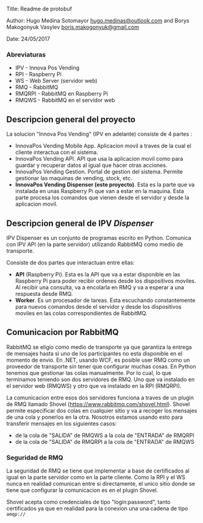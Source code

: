 Title:  Readme de protobuf

Author: Hugo Medina Sotomayor hugo.medinas@outlook.com and
        Borys Makogonyuk Vasylev boris.makogonyuk@gmail.com

Date:   24/05/2017

### Abreviaturas

- IPV - Innova Pos Vending
- RPI - Raspberry Pi
- WS - Web Server (servidor web)
- RMQ - RabbitMQ
- RMQRPI - RabbitMQ en Raspberry Pi
- RMQWS - RabbitMQ en el servidor web


## Descripcion general del proyecto
La solucion "Innova Pos Vending" (IPV en adelante) consiste de 4 partes :

- InnovaPos Vending Mobile App. Aplicacion movil a traves de la cual
  el cliente interactua con el sistema.
- InnovaPos Vending API. API que usa la aplicacion movil como para
  guardar y recuperar datos al igual que hacer otras acciones.
- InnovaPos Vending Gestion. Portal de gestion del sistema. Permite
  gestionar las maquinas de vending, stock, etc.
- **InnovaPos Vending Dispenser (este proyecto)**. Esta es la parte
  que va instalada en unas Raspberry Pi que van a estar en la maquina.
  Esta parte procesa los comandos que vienen desde el servidor y desde
  la aplicacion movil.

## Descripcion general de IPV *Dispenser*
IPV Dispenser es un conjunto de programas escrito en Python. Comunica
con IPV API (en la parte servidor) utilizando RabbitMQ como medio
de transporte.

Consiste de dos partes que interactuan entre ellas:

- **API** (Raspberry Pi). Esta es la API que va a estar disponible
  en las Raspberry Pi para poder recibir ordenes desde los dispositivos
  moviles. Al recibir una consulta, va a encolarla en RMQ y va
  a esperar a una respuesta desde RMQ.
- **Worker**. Es un procesador de tareas. Esta escuchando constantemente
  para nuevos comandos desde el servidor y desde los dispositivos moviles
  en las colas correspondientes de RabbitMQ.

## Comunicacion por RabbitMQ

RabbitMQ se eligio como medio de transporte ya que garantiza la entrega
de mensajes hasta si uno de los participantes no esta disponible en el
momento de envio. En .NET, usando WCF, es posible user RMQ como un
proveedor de transporte sin tener que configurar muchas cosas. En Python
tenemos que gestionar las colas manualmente. Por lo cual, lo que
terminamos teniendo son dos servidores de RMQ. Uno que va instalado en
el servidor web (RMQWS) y otro que va instalado en la RPI (RMQRPI).

La comunicacion entre esos dos servidores funciona a traves de un plugin
de RMQ llamado Shovel (https://www.rabbitmq.com/shovel.html). Shovel
permite especificar dos colas en cualquier sitio y va a recoger los
mensajes de una cola y ponerlos en la otra. Nosotros estamos usando esto
para transferir mensajes en los siguientes casos:

 - de la cola de "SALIDA" de RMQWS a la cola de "ENTRADA" de RMQRPI
 - de la cola de "SALIDA" de RMQRPI a la cola de "ENTRADA" de RMQWS

### Seguridad de RMQ
La seguridad de RMQ se tiene que implementar a base de certificados
al igual en la parte servidor como en la parte cliente. Como la RPI y
el WS nunca en realidad comunican entre si directamente, el unico
sitio donde se tiene que configurar la comunicacion es en el plugin Shovel.

Shovel acepta como credenciales de tipo "login:password", tanto certificados
ya que en realidad para la conexion una una cadena de tipo `amqp://`



